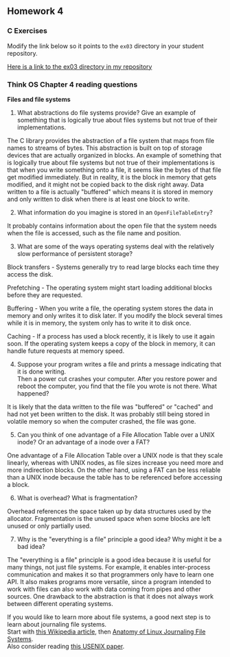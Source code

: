 ## Homework 4

### C Exercises

Modify the link below so it points to the `ex03` directory in your
student repository.

[Here is a link to the ex03 directory in my repository](https://github.com/umadesai/ExercisesInC/tree/master/exercises/ex03)

### Think OS Chapter 4 reading questions

**Files and file systems**

1) What abstractions do file systems provide?  Give an example of something that is logically
true about files systems but not true of their implementations.

The C library provides the abstraction of a file system that maps from file names to streams of bytes. This abstraction is built on top of storage devices that are actually organized in blocks. An example of something that is logically true about file systems but not true of their implementations is that when you write something onto a file, it seems like the bytes of that file get modified immediately. But in reality, it is the block in memory that gets modified, and it might not be copied back to the disk right away. Data written to a file is actually "buffered" which means it is stored in memory and only written to disk when there is at least one block to write.

2) What information do you imagine is stored in an `OpenFileTableEntry`?

It  probably contains information about the open file that the system needs when the file is accessed, such as the file name and position.

3) What are some of the ways operating systems deal with the relatively slow performance of persistent storage?

Block transfers - Systems generally try to read large blocks each time they access the disk.

Prefetching - The operating system might start loading additional blocks before they are requested.

Buffering - When you write a file, the operating system stores the data in memory and only writes it to disk later. If you modify the block several times while it is in memory, the system only has to write it to disk once.

Caching - If a process has used a block recently, it is likely to use it again soon. If the operating system keeps a copy of the block in memory, it can handle future requests at memory speed.

4) Suppose your program writes a file and prints a message indicating that it is done writing.  
Then a power cut crashes your computer.  After you restore power and reboot the computer, you find that the
file you wrote is not there.  What happened?

It is likely that the data written to the file was "buffered" or "cached" and had not yet been written to the disk. It was probably still being stored in volatile memory so when the computer crashed, the file was gone.

5) Can you think of one advantage of a File Allocation Table over a UNIX inode?  Or an advantage of a inode over a FAT?

One advantage of a File Allocation Table over a UNIX node is that they scale linearly, whereas with UNIX nodes, as file sizes increase you need more and more indirection blocks. On the other hand, using a FAT can be less reliable than a UNIX inode because the table has to be referenced before accessing a block.

6) What is overhead?  What is fragmentation?

Overhead references the space taken up by data structures used by the allocator. Fragmentation is the unused space when some blocks are left unused or only partially used.

7) Why is the "everything is a file" principle a good idea?  Why might it be a bad idea?

The "everything is a file" principle is a good idea because it is useful for many things, not just file systems. For example, it enables inter-process communication and makes it so that programmers only have to learn one API. It also makes programs more versatile, since a program intended to work with files can also work with data coming from pipes and other sources. One drawback to the abstraction is that it does not always work between different operating systems.

If you would like to learn more about file systems, a good next step is to learn about journaling file systems.  
Start with [this Wikipedia article](https://en.wikipedia.org/wiki/Journaling_file_system), then
[Anatomy of Linux Journaling File Systems](http://www.ibm.com/developerworks/library/l-journaling-filesystems/index.html).  
Also consider reading [this USENIX paper](https://www.usenix.org/legacy/event/usenix05/tech/general/full_papers/prabhakaran/prabhakaran.pdf).
